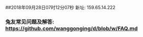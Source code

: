 ##2018年09月28日07时12分07秒 新址: 159.65.14.222
### 兔友常见问题及解答: https://github.com/wanggonging/d/blob/w/FAQ.md
